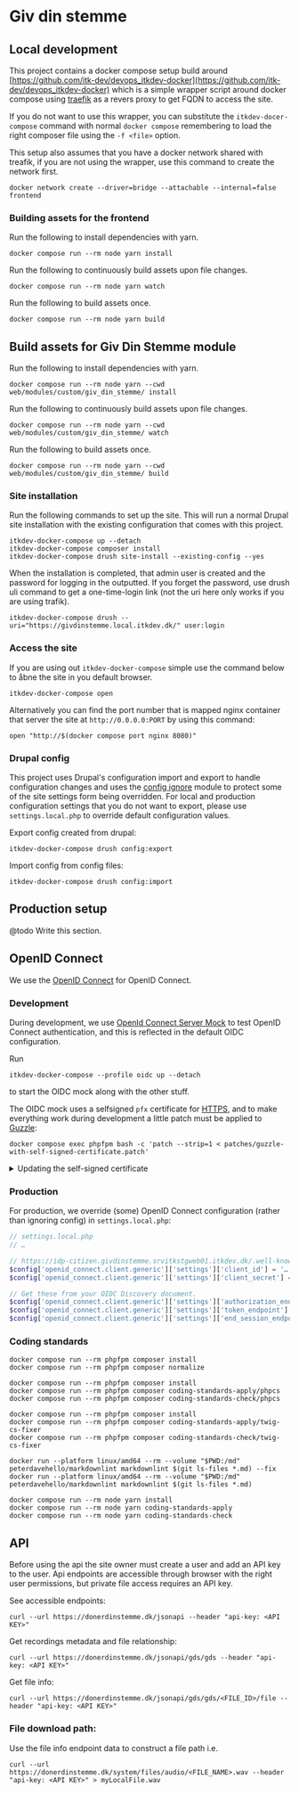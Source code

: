 # Giv din stemme

## Local development

This project contains a docker compose setup build around [https://github.com/itk-dev/devops_itkdev-docker](https://github.com/itk-dev/devops_itkdev-docker)
which is a simple wrapper script around docker compose using [traefik](https://traefik.io/traefik/) as a revers proxy
to get FQDN to access the site.

If you do not want to use this wrapper, you can substitute the `itkdev-docer-compose` command with normal
`docker compose` remembering to load the right composer file using the `-f <file>` option.

This setup also assumes that you have a docker network shared with treafik, if you are not using the wrapper, use this
command to create the network first.

```shell
docker network create --driver=bridge --attachable --internal=false frontend
```

### Building assets for the frontend

Run the following to install dependencies with yarn.

```shell name="assets-install"
docker compose run --rm node yarn install
```

Run the following to continuously build assets upon file changes.

```shell name="assets-watch"
docker compose run --rm node yarn watch
```

Run the following to build assets once.

```shell name="assets-build"
docker compose run --rm node yarn build
```

## Build assets for Giv Din Stemme module

Run the following to install dependencies with yarn.

```shell name="gds-assets-install"
docker compose run --rm node yarn --cwd web/modules/custom/giv_din_stemme/ install
```

Run the following to continuously build assets upon file changes.

```shell name="gds-assets-watch"
docker compose run --rm node yarn --cwd web/modules/custom/giv_din_stemme/ watch
```

Run the following to build assets once.

```shell name="gds-assets-build"
docker compose run --rm node yarn --cwd web/modules/custom/giv_din_stemme/ build
```

### Site installation

Run the following commands to set up the site. This will run a normal Drupal site installation with the existing
configuration that comes with this project.

```shell name="site-up"
itkdev-docker-compose up --detach
itkdev-docker-compose composer install
itkdev-docker-compose drush site-install --existing-config --yes
```

When the installation is completed, that admin user is created and the password for logging in the outputted. If you
forget the password, use drush uli command to get a one-time-login link (not the uri here only works if you are using
trafik).

```shell name="site-login"
itkdev-docker-compose drush --uri="https://givdinstemme.local.itkdev.dk/" user:login
```

### Access the site

If you are using out `itkdev-docker-compose` simple use the command below to åbne the site in you default browser.

```shell name="site-open"
itkdev-docker-compose open
```

Alternatively you can find the port number that is mapped nginx container that server the site at `http://0.0.0.0:PORT`
by using this command:

```shell
open "http://$(docker compose port nginx 8080)"
```

### Drupal config

This project uses Drupal's configuration import and export to handle configuration changes and uses the
[config ignore](https://www.drupal.org/project/config_ignore) module to protect some of the site settings form being
overridden. For local and production configuration settings that you do not want to export, please use
`settings.local.php` to override default configuration values.

Export config created from drupal:

```shell
itkdev-docker-compose drush config:export
```

Import config from config files:

```shell
itkdev-docker-compose drush config:import
```

## Production setup

@todo Write this section.

## OpenID Connect

We use the [OpenID Connect](https://www.drupal.org/project/openid_connect) for OpenID Connect.

### Development

During development, we use [OpenId Connect Server Mock](https://github.com/Soluto/oidc-server-mock) to test OpenID
Connect authentication, and this is reflected in the default OIDC configuration.

Run

```shell
itkdev-docker-compose --profile oidc up --detach
```

to start the OIDC mock along with the other stuff.

The OIDC mock uses a selfsigned `pfx` certificate for
[HTTPS](https://github.com/Soluto/oidc-server-mock?tab=readme-ov-file#https), and to make everything work during
development a little patch must be applied to [Guzzle](https://docs.guzzlephp.org/):

``` shell name=guzzle-development-patch
docker compose exec phpfpm bash -c 'patch --strip=1 < patches/guzzle-with-self-signed-certificate.patch'
```

<details>
<summary>Updating the self-signed certificate</summary>

**Note**: This section is only kept as an internal note on how the self-signed certificate,
[`.docker/oidc-server-mock/cert/docker.pfx`](.docker/oidc-server-mock/cert/docker.pfx), is generated from our
self-signed development Traefik certificates. The certificate is committed to Git and should only be updated if our
Traefik certificates are ever updated.

```shell name=generate-mock-pfx-certificate
cert_path="$(dirname $(dirname $(which itkdev-docker-compose)))/traefik/ssl"
openssl pkcs12 -export -out .docker/oidc-server-mock/cert/docker.pfx -inkey $cert_path/docker.key -in $cert_path/docker.crt -passout pass:mock

openssl pkcs12 -in .docker/oidc-server-mock/cert/docker.pfx -passin pass:mock -passout pass: -info
```

</details>

### Production

For production, we override (some) OpenID Connect configuration (rather than ignoring config) in `settings.local.php`:

``` php
// settings.local.php
// …

// https://idp-citizen.givdinstemme.srvitkstgweb01.itkdev.dk/.well-known/openid-configuration
$config['openid_connect.client.generic']['settings']['client_id'] = '…';
$config['openid_connect.client.generic']['settings']['client_secret'] = '…';

// Get these from your OIDC Discovery document.
$config['openid_connect.client.generic']['settings']['authorization_endpoint'] = '…';
$config['openid_connect.client.generic']['settings']['token_endpoint'] = '…';
$config['openid_connect.client.generic']['settings']['end_session_endpoint'] = '…';
```

### Coding standards

``` shell name=coding-standards-composer
docker compose run --rm phpfpm composer install
docker compose run --rm phpfpm composer normalize
```

``` shell name=coding-standards-php
docker compose run --rm phpfpm composer install
docker compose run --rm phpfpm composer coding-standards-apply/phpcs
docker compose run --rm phpfpm composer coding-standards-check/phpcs
```

``` shell name=coding-standards-twig
docker compose run --rm phpfpm composer install
docker compose run --rm phpfpm composer coding-standards-apply/twig-cs-fixer
docker compose run --rm phpfpm composer coding-standards-check/twig-cs-fixer
```

``` shell name=coding-standards-markdown
docker run --platform linux/amd64 --rm --volume "$PWD:/md" peterdavehello/markdownlint markdownlint $(git ls-files *.md) --fix
docker run --platform linux/amd64 --rm --volume "$PWD:/md" peterdavehello/markdownlint markdownlint $(git ls-files *.md)
```

```shell name="coding-standards-assets"
docker compose run --rm node yarn install
docker compose run --rm node yarn coding-standards-apply
docker compose run --rm node yarn coding-standards-check
```

## API

Before using the api the site owner must create a user and add an API key to 
the user. Api endpoints are accessible through browser with the right user
permissions, but private file access requires an API key.

See accessible endpoints:

```shell
curl --url https://donerdinstemme.dk/jsonapi --header "api-key: <API KEY>"
```

Get recordings metadata and file relationship:

```shell
curl --url https://donerdinstemme.dk/jsonapi/gds/gds --header "api-key: <API KEY>"
```

Get file info:

```shell
curl --url https://donerdinstemme.dk/jsonapi/gds/gds/<FILE_ID>/file --header "api-key: <API KEY>"
```

### File download path:

Use the file info endpoint data to construct a file path i.e.

```shell
curl --url https://donerdinstemme.dk/system/files/audio/<FILE_NAME>.wav --header "api-key: <API KEY>" > myLocalFile.wav
```